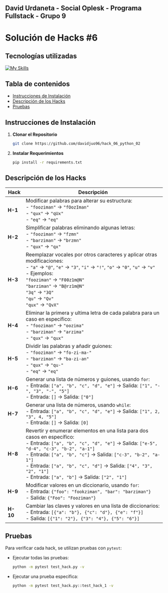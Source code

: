 David Urdaneta - Social Oplesk - Programa Fullstack - Grupo 9
---

# Solución de Hacks #6

## Tecnologías utilizadas
[![My Skills](https://skillicons.dev/icons?i=py)](https://skillicons.dev)


## Tabla de contenidos
- [Instrucciones de Instalación](#instrucciones-de-instalación)
- [Descripción de los Hacks](#descripción-de-los-hacks)
- [Pruebas](#pruebas)


## Instrucciones de Instalación

1. **Clonar el Repositorio**

   ```bash
   git clone https://github.com/davidjuo96/hack_06_python_02
   ```

2. **Instalar Requerimientos**  
   ```bash
   pip install -r requirements.txt
   ```
   
## Descripción de los Hacks

| **Hack** | **Descripción** |
|----------|-----------------|
| **H-1**  | Modificar palabras para alterar su estructura:<br>- `"fooziman"` → `"fOozIman"`<br>- `"qux"` → `"qUx"`<br>- `"eq"` → `"eq"` |
| **H-2**  | Simplificar palabras eliminando algunas letras:<br>- `"fooziman"` → `"fzmn"`<br>- `"barziman"` → `"brzmn"`<br>- `"qux"` → `"qx"` |
| **H-3**  | Reemplazar vocales por otros caracteres y aplicar otras modificaciones:<br>- `"a"` → `"@"`, `"e"` → `"3"`, `"i"` → `"!"`, `"o"` → `"0"`, `"u"` → `"v"`<br>- Ejemplos:<br> `"fooziman"` → `"F00z1m@N"`<br> `"barziman"` → `"B@rz1m@N"`<br> `"3q"` → `"3Q"`<br> `"qu"` → `"Qv"`<br> `"qux"` → `"QvX"` |
| **H-4**  | Eliminar la primera y ultima letra de cada palabra para un caso en específico:<br>- `"fooziman"` → `"oozima"`<br>- `"barziman"` → `"arzima"`<br>- `"qux"` → `"qux"` |
| **H-5**  | Dividir las palabras y añadir guiones:<br>- `"fooziman"` → `"fo-zi-ma-"`<br>- `"barziman"` → `"ba-zi-an"`<br>- `"qux"` → `"qu-"`<br>- `"eq"` → `"eq"` |
| **H-6**  | Generar una lista de números y guiones, usando `for`:<br>- Entrada: `["a", "b", "c", "d", "e"]` → Salida: `["1", "-", "3", "-", "5"]`<br>- Entrada: `[]` → Salida: `["0"]` |
| **H-7**  | Generar una lista de números, usando `while`:<br>- Entrada: `["a", "b", "c", "d", "e"]` → Salida: `["1", 2, "3", 4, "5"]`<br>- Entrada: `[]` → Salida: `[0]` |
| **H-8**  | Revertir y enumerar elementos en una lista para dos casos en específico:<br>- Entrada: `["a", "b", "c", "d", "e"]` → Salida: `["e-5", "d-4", "c-3", "b-2", "a-1"]`<br>- Entrada: `["a", "b", "c"]` → Salida: `["c-3", "b-2", "a-1"]`<br>- Entrada: `["a", "b", "c", "d"]` → Salida: `["4", "3", "2", "1"]`<br>- Entrada: `["a", "b"]` → Salida: `["2", "1"]` |
| **H-9**  | Modificar valores en un diccionario, usando `for`:<br>- Entrada: `{"foo": "fookziman", "bar": "barziman"}`<br>- Salida: `{"Foo": "Fooziman"}` |
| **H-10** | Cambiar las claves y valores en una lista de diccionarios:<br>- Entrada: `[{"a": "b"}, {"c": "d"}, {"e": "f"}]`<br>- Salida: `[{"1": "2"}, {"3": "4"}, {"5": "6"}]` |

## Pruebas

Para verificar cada hack, se utilizan pruebas con `pytest`:

- Ejecutar todas las pruebas:

  ```bash
  python -m pytest test_hack.py -v
  ```

- Ejecutar una prueba específica:  
  ```bash
  python -m pytest test_hack.py::test_hack_1 -v
  ```
